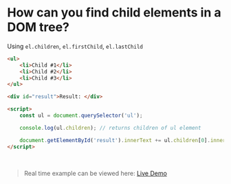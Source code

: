 # How can you find child elements in a DOM tree?	

Using `el.children`, `el.firstChild`, `el.lastChild`

```html
<ul>
    <li>Child #1</li>
    <li>Child #2</li>
    <li>Child #3</li>
</ul>

<div id="result">Result: </div>

<script>
    const ul = document.querySelector('ul');

    console.log(ul.children); // returns children of ul element

    document.getElementById('result').innerText += ul.children[0].innerText 
</script>
```


<br class="my-10"/>

> Real time example can be viewed here: <a href="../practices/A29.html" target="_blank">Live Demo</a>

<template v-slot:refvideo>
    <iframe src="https://www.youtube.com/embed/bziRqACn0F4" allowfullscreen></iframe>
</template>
